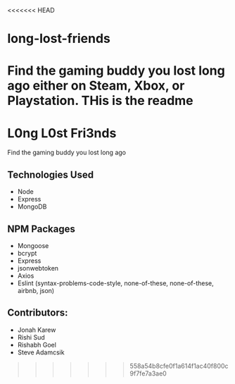<<<<<<< HEAD
# long-lost-friends
Find the gaming buddy you lost long ago either on Steam, Xbox, or Playstation.
THis is the readme
=======
# L0ng L0st Fri3nds
Find the gaming buddy you lost long ago
  
## Technologies Used 
- Node
- Express
- MongoDB 

## NPM Packages
* Mongoose
* bcrypt
* Express
* jsonwebtoken
* Axios
* Eslint (syntax-problems-code-style, none-of-these, none-of-these, airbnb, json)

## Contributors:
* Jonah Karew
* Rishi Sud
* Rishabh Goel
* Steve Adamcsik

>>>>>>> 558a54b8cfe0f1a614f1ac40f800c9f7fe7a3ae0
